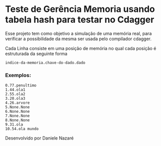 # Teste de Gerência Memoria usando tabela hash para testar no Cdagger

Esse projeto tem como objetivo a simulação de uma memória real, para verificar a possibilidade da mesma ser usada pelo compilador cdagger.

Cada Linha consiste em uma posição de memória no qual cada posição é estruturada da seguinte forma

```
indice-da-memoria.chave-do-dado.dado
```

### Exemplos:


```
0.77.penultimo
1.44.ola1
2.55.ola2
3.20.ola3
4.26.arvore
5.None.None
6.None.None
7.None.None
8.None.None
9.31.ola
10.54.ola mundo
```

Desenvolvido por Daniele Nazaré
